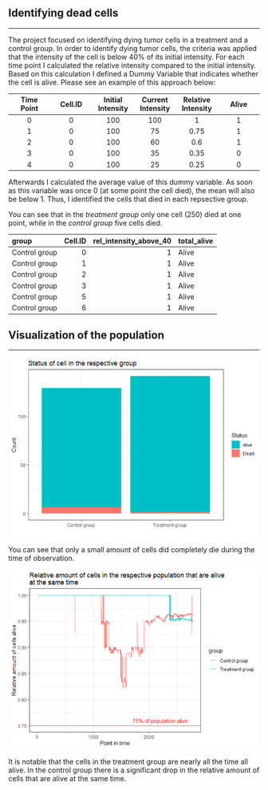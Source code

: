 ## **Identifying dead cells**

------------------------------------------------------------------------

The project focused on identifying dying tumor cells in a treatment and
a control group. In order to identify dying tumor cells, the criteria
was applied that the intensity of the cell is below 40% of its initial
intensity. For each time point I calculated the relative intensity
compared to the initial intensity. Based on this calculation I defined a
Dummy Variable that indicates whether the cell is alive. Please see an
example of this approach below:

<table style="width:100%;">
<colgroup>
<col style="width: 16%" />
<col style="width: 16%" />
<col style="width: 16%" />
<col style="width: 16%" />
<col style="width: 16%" />
<col style="width: 16%" />
</colgroup>
<thead>
<tr class="header">
<th style="text-align: center;">Time Point</th>
<th style="text-align: center;">Cell.ID</th>
<th style="text-align: center;">Initial Intensity</th>
<th style="text-align: center;">Current Intensity</th>
<th style="text-align: center;">Relative Intensity</th>
<th style="text-align: center;">Alive</th>
</tr>
</thead>
<tbody>
<tr class="odd">
<td style="text-align: center;">0</td>
<td style="text-align: center;">0</td>
<td style="text-align: center;">100</td>
<td style="text-align: center;">100</td>
<td style="text-align: center;">1</td>
<td style="text-align: center;">1</td>
</tr>
<tr class="even">
<td style="text-align: center;">1</td>
<td style="text-align: center;">0</td>
<td style="text-align: center;">100</td>
<td style="text-align: center;">75</td>
<td style="text-align: center;">0.75</td>
<td style="text-align: center;">1</td>
</tr>
<tr class="odd">
<td style="text-align: center;">2</td>
<td style="text-align: center;">0</td>
<td style="text-align: center;">100</td>
<td style="text-align: center;">60</td>
<td style="text-align: center;">0.6</td>
<td style="text-align: center;">1</td>
</tr>
<tr class="even">
<td style="text-align: center;">3</td>
<td style="text-align: center;">0</td>
<td style="text-align: center;">100</td>
<td style="text-align: center;">35</td>
<td style="text-align: center;">0.35</td>
<td style="text-align: center;">0</td>
</tr>
<tr class="odd">
<td style="text-align: center;">4</td>
<td style="text-align: center;">0</td>
<td style="text-align: center;">100</td>
<td style="text-align: center;">25</td>
<td style="text-align: center;">0.25</td>
<td style="text-align: center;">0</td>
</tr>
</tbody>
</table>

Afterwards I calculated the average value of this dummy variable. As
soon as this variable was once 0 (at some point the cell died), the mean
will also be below 1. Thus, I identified the cells that died in each
repsective group.

You can see that in the *treatment group* only one cell (250) died at
one point, while in the *control group* five cells died.

<table>
<thead>
<tr class="header">
<th style="text-align: left;">group</th>
<th style="text-align: right;">Cell.ID</th>
<th style="text-align: right;">rel_intensity_above_40</th>
<th style="text-align: left;">total_alive</th>
</tr>
</thead>
<tbody>
<tr class="odd">
<td style="text-align: left;">Control group</td>
<td style="text-align: right;">0</td>
<td style="text-align: right;">1</td>
<td style="text-align: left;">Alive</td>
</tr>
<tr class="even">
<td style="text-align: left;">Control group</td>
<td style="text-align: right;">1</td>
<td style="text-align: right;">1</td>
<td style="text-align: left;">Alive</td>
</tr>
<tr class="odd">
<td style="text-align: left;">Control group</td>
<td style="text-align: right;">2</td>
<td style="text-align: right;">1</td>
<td style="text-align: left;">Alive</td>
</tr>
<tr class="even">
<td style="text-align: left;">Control group</td>
<td style="text-align: right;">3</td>
<td style="text-align: right;">1</td>
<td style="text-align: left;">Alive</td>
</tr>
<tr class="odd">
<td style="text-align: left;">Control group</td>
<td style="text-align: right;">5</td>
<td style="text-align: right;">1</td>
<td style="text-align: left;">Alive</td>
</tr>
<tr class="even">
<td style="text-align: left;">Control group</td>
<td style="text-align: right;">6</td>
<td style="text-align: right;">1</td>
<td style="text-align: left;">Alive</td>
</tr>
</tbody>
</table>

## **Visualization of the population**

------------------------------------------------------------------------

![](winterstetter_solution_files/figure-markdown_strict/unnamed-chunk-3-1.png)

You can see that only a small amount of cells did completely die during
the time of observation.

![](winterstetter_solution_files/figure-markdown_strict/unnamed-chunk-4-1.png)

It is notable that the cells in the treatment group are nearly all the
time all alive. In the control group there is a significant drop in the
relative amount of cells that are alive at the same time.
